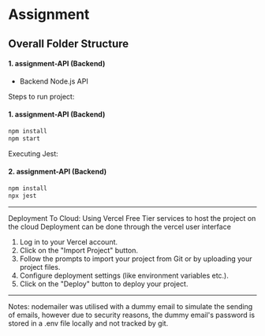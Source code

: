 # Assignment

## Overall Folder Structure
#### 1. assignment-API (Backend)
- Backend Node.js API
  
Steps to run project:
#### 1. assignment-API (Backend)
```bash
npm install
npm start
```
Executing Jest:
#### 2. assignment-API (Backend)
```bash
npm install
npx jest
```
***

Deployment To Cloud:
Using Vercel Free Tier services to host the project on the cloud
Deployment can be done through the vercel user interface
1. Log in to your Vercel account.
2. Click on the "Import Project" button.
3. Follow the prompts to import your project from Git or by uploading your project files.
4. Configure deployment settings (like environment variables etc.).
5. Click on the "Deploy" button to deploy your project.
***

Notes:
nodemailer was utilised with a dummy email to simulate the sending of emails, however due to security reasons, the dummy email's password is stored in a .env file locally
and not tracked by git.
